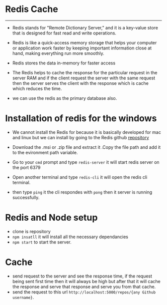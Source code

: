 # Redis Cache

---

- Redis stands for "Remote Dictionary Server," and it is a key-value store that is designed for fast read and write operations.

- Redis is like a quick-access memory storage that helps your computer or application work faster by keeping important information close at hand, making everything run more smoothly.

- Redis stores the data in-memory for faster access

- The Redis helps to cache the response for the particular request in the server RAM and if the client request the server with the same request then the server serves the client with the response which is cache which reduces the time.

- we can use the redis as the primary database also.

# Installation of redis for the windows

- We cannot install the Redis for because it is basically developed for mac and linux but we can install by going to the Redis github [repository](https://github.com/tporadowski/redis/releases "repository")

- Download the .msi or .zip file and extract it .Copy the file path and add it to the evironment path variable.
- Go to your `cmd` prompt and type `redis-server` it will start redis server on the port 6379
- Open another terminal and type `redis-cli` it will open the redis cli terminal.
- then type `ping` it the cli respondes with `pong` then it server is running successfully.

# Redis and Node setup

- clone is repository
- `npm insatll` it will install all the necessary dependancies
- `npm start` to start the server.

# Cache

- send request to the server and see the response time, if the request being sent first time then it will always be high but after that it will cache the response and serve that response and serve you from that cache.
- send the request to this url `http://localhost:5000/repos/{any Github username}`.
